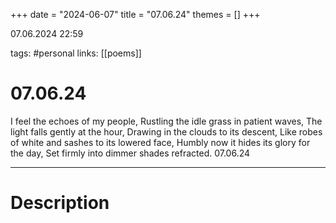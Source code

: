 +++
date = "2024-06-07"
title = "07.06.24"
themes = []
+++

07.06.2024 22:59

tags: #personal
links: [[poems]]

# 07.06.24

I feel the echoes of my people,
Rustling the idle grass in patient waves,
The light falls gently at the hour,
Drawing in the clouds to its descent,
Like robes of white and sashes to its lowered face,
Humbly now it hides its glory for the day,
Set firmly into dimmer shades refracted.
07.06.24

---

# Description

